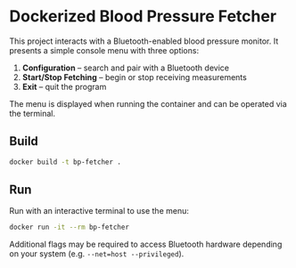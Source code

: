 # Dockerized Blood Pressure Fetcher

This project interacts with a Bluetooth-enabled blood pressure monitor. It presents a simple
console menu with three options:

1. **Configuration** – search and pair with a Bluetooth device
2. **Start/Stop Fetching** – begin or stop receiving measurements
3. **Exit** – quit the program

The menu is displayed when running the container and can be operated via the terminal.

## Build

```bash
docker build -t bp-fetcher .
```

## Run

Run with an interactive terminal to use the menu:

```bash
docker run -it --rm bp-fetcher
```

Additional flags may be required to access Bluetooth hardware depending on your system
(e.g. `--net=host --privileged`).
